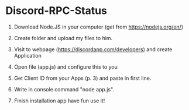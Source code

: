 # Discord-RPC-Status


1. Download Node.JS in your computer (get from https://nodejs.org/en/) 

2. Create folder and upload my files to him.

3. Visit to webpage (https://discordapp.com/developers) and create Application 

4. Open file (app.js) and configure this to you

5. Get Client ID from your Apps (p. 3) and paste in first line.

6. Write in console command "node app.js".

7. Finish installation app have fun use it!
